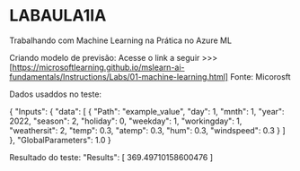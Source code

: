 # LABAULA1IA
Trabalhando com Machine Learning na Prática no Azure ML

Criando modelo de previsão: Acesse o link a seguir >>> [https://microsoftlearning.github.io/mslearn-ai-fundamentals/Instructions/Labs/01-machine-learning.html] Fonte: Micorosft


Dados usaddos no teste:

{
  "Inputs": {
    "data": [
      {
        "Path": "example_value",
        "day": 1,
        "mnth": 1,
        "year": 2022,
        "season": 2,
        "holiday": 0,
        "weekday": 1,
        "workingday": 1,
        "weathersit": 2,
        "temp": 0.3,
        "atemp": 0.3,
        "hum": 0.3,
        "windspeed": 0.3
      }
    ]
  },
  "GlobalParameters": 1.0
}


Resultado do teste:  "Results": [
    369.49710158600476
  ]
